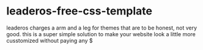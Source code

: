 # leaderos-free-css-template
leaderos charges a arm and a leg for themes that are to be honest, not very good. this is a super simple solution to make your website look a little more cusstomized without paying any $
